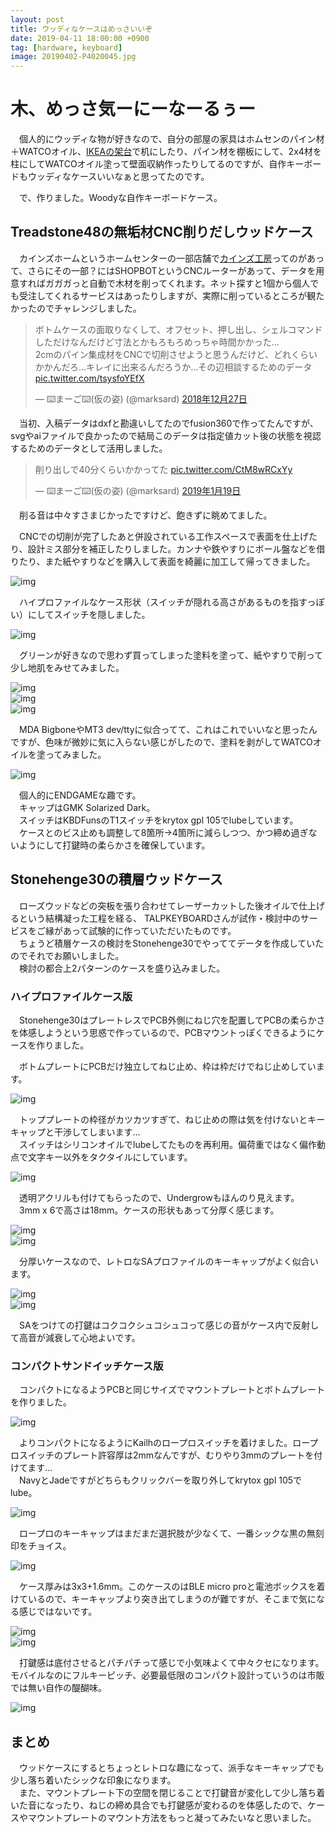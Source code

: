 ```yaml
---
layout: post
title: ウッディなケースはめっさいいぞ
date: 2019-04-11 18:00:00 +0900
tag: [hardware, keyboard]
image: 20190402-P4020045.jpg
---
```


# 木、めっさ気ーにーなーるぅー

　個人的にウッディな物が好きなので、自分の部屋の家具はホムセンのパイン材＋WATCOオイル、[IKEAの架台](https://www.ikea.com/jp/ja/catalog/products/30167791/)で机にしたり、パイン材を棚板にして、2x4材を柱にしてWATCOオイル塗って壁面収納作ったりしてるのですが、自作キーボードもウッディなケースいいなぁと思ってたのです。  

　で、作りました。Woodyな自作キーボードケース。  

## Treadstone48の無垢材CNC削りだしウッドケース

　カインズホームというホームセンターの一部店舗で[カインズ工房](https://www.cainz.co.jp/diy_style/factory/tool.html)ってのがあって、さらにその一部？にはSHOPBOTというCNCルーターがあって、データを用意すればガガガっと自動で木材を削ってくれます。ネット探すと1個から個人でも受注してくれるサービスはあったりしますが、実際に削っているところが観たかったのでチャレンジしました。  

<blockquote class="twitter-tweet" data-lang="ja"><p lang="ja" dir="ltr">ボトムケースの面取りなくして、オフセット、押し出し、シェルコマンドしただけなんだけど寸法とかもろもろめっちゃ時間かかった…<br>2cmのパイン集成材をCNCで切削させようと思うんだけど、どれくらいかかんだろ…キレイに出来るんだろうか…その辺相談するためのデータ <a href="https://t.co/tsysfoYEfX">pic.twitter.com/tsysfoYEfX</a></p>&mdash; ⌨️まーご⌨️(仮の姿) (@marksard) <a href="https://twitter.com/marksard/status/1078298013540335616?ref_src=twsrc%5Etfw">2018年12月27日</a></blockquote>
<script async src="https://platform.twitter.com/widgets.js" charset="utf-8"></script>

　当初、入稿データはdxfと勘違いしてたのでfusion360で作ってたんですが、svgやaiファイルで良かったので結局このデータは指定値カット後の状態を視認するためのデータとして活用しました。  

<blockquote class="twitter-tweet" data-lang="ja"><p lang="ja" dir="ltr">削り出しで40分くらいかかってた <a href="https://t.co/CtM8wRCxYy">pic.twitter.com/CtM8wRCxYy</a></p>&mdash; ⌨️まーご⌨️(仮の姿) (@marksard) <a href="https://twitter.com/marksard/status/1086567079908540416?ref_src=twsrc%5Etfw">2019年1月19日</a></blockquote>
<script async src="https://platform.twitter.com/widgets.js" charset="utf-8"></script>

　削る音は中々すさまじかったですけど、飽きずに眺めてました。  

　CNCでの切削が完了したあと併設されている工作スペースで表面を仕上げたり、設計ミス部分を補正したりしました。カンナや鉄やすりにボール盤などを借りたり、また紙やすりなどを購入して表面を綺麗に加工して帰ってきました。  

![img](/assets/photos/20190119-P1190168.jpg)  

　ハイプロファイルなケース形状（スイッチが隠れる高さがあるものを指すっぽい）にしてスイッチを隠しました。  

![img](/assets/photos/20190119-P1190169.jpg)  

　グリーンが好きなので思わず買ってしまった塗料を塗って、紙やすりで削って少し地肌をみせてみました。  

![img](/assets/photos/20190120-P1200181.jpg)  
![img](/assets/photos/20190120-P1200207.jpg)  
![img](/assets/photos/20190123-P1230215.jpg)  

　MDA BigboneやMT3 dev/ttyに似合ってて、これはこれでいいなと思ったんですが、色味が微妙に気に入らない感じがしたので、塗料を剥がしてWATCOオイルを塗ってみました。  

![img](/assets/photos/20190402-P4020045.jpg)  

　個人的にENDGAMEな趣です。  
　キャップはGMK Solarized Dark。  
　スイッチはKBDFunsのT1スイッチをkrytox gpl 105でlubeしています。  
　ケースとのビス止めも調整して8箇所→4箇所に減らしつつ、かつ締め過ぎないようにして打鍵時の柔らかさを確保しています。  

## Stonehenge30の積層ウッドケース

　ローズウッドなどの突板を張り合わせてレーザーカットした後オイルで仕上げるという結構凝った工程を経る、
TALPKEYBOARDさんが試作・検討中のサービスをご縁があって試験的に作っていただいたものです。  
　ちょうど積層ケースの検討をStonehenge30でやっててデータを作成していたのでそれでお願いしました。  
　検討の都合上2パターンのケースを盛り込みました。  

### ハイプロファイルケース版

　Stonehenge30はプレートレスでPCB外側にねじ穴を配置してPCBの柔らかさを体感しようという思惑で作っているので、PCBマウントっぽくできるようにケースを作りました。  

　ボトムプレートにPCBだけ独立してねじ止め、枠は枠だけでねじ止めしています。  

![img](/assets/photos/20190224-P2240048.jpg)  

　トッププレートの枠径がカツカツすぎて、ねじ止めの際は気を付けないとキーキャップと干渉してしまいます…  
　スイッチはシリコンオイルでlubeしてたものを再利用。偏荷重ではなく偏作動点で文字キー以外をタクタイルにしています。  

![img](/assets/photos/20190225-P2250050.jpg)  

　透明アクリルも付けてもらったので、Undergrowもほんのり見えます。  
　3mm x 6で高さは18mm。ケースの形状もあって分厚く感じます。  

![img](/assets/photos/20190223-P2230019.jpg)  
![img](/assets/photos/20190224-P2240042.jpg)  

　分厚いケースなので、レトロなSAプロファイルのキーキャップがよく似合います。  

![img](/assets/photos/20190225-P2250051.jpg)  
![img](/assets/photos/20190304-P3040075.jpg)  

　SAをつけての打鍵はコクコクシュコシュコって感じの音がケース内で反射して高音が減衰して心地よいです。  

### コンパクトサンドイッチケース版

　コンパクトになるようPCBと同じサイズでマウントプレートとボトムプレートを作りました。  

![img](/assets/photos/20190223-P2230011.jpg)  

　よりコンパクトになるようにKailhのロープロスイッチを着けました。ロープロスイッチのプレート許容厚は2mmなんですが、むりやり3mmのプレートを付けてます…  
　NavyとJadeですがどちらもクリックバーを取り外してkrytox gpl 105でlube。  

![img](/assets/photos/20190223-P2230020.jpg)  

　ロープロのキーキャップはまだまだ選択肢が少なくて、一番シックな黒の無刻印をチョイス。  

![img](/assets/photos/20190223-P2230027.jpg)  

　ケース厚みは3x3+1.6mm。このケースのはBLE micro proと電池ボックスを着けているので、キーキャップより突き出てしまうのが難ですが、そこまで気になる感じではないです。  

![img](/assets/photos/20190223-P2230025.jpg)  
![img](/assets/photos/20190225-P2250059.jpg)  

　打鍵感は底付させるとパチパチって感じで小気味よくて中々クセになります。
  モバイルなのにフルキーピッチ、必要最低限のコンパクト設計っていうのは市販では無い自作の醍醐味。  

![img](/assets/photos/20190225-P2250057.jpg)  

## まとめ

　ウッドケースにするとちょっとレトロな趣になって、派手なキーキャップでも少し落ち着いたシックな印象になります。  
　また、マウントプレート下の空間を閉じることで打鍵音が変化して少し落ち着いた音になったり、ねじの締め具合でも打鍵感が変わるのを体感したので、ケースやマウントプレートのマウント方法をもっと凝ってみたいなと思いました。  
